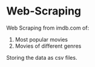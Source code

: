 # Web-Scraping
Web Scraping from imdb.com of:
1. Most popular movies
1. Movies of different genres

Storing the data as csv files.
